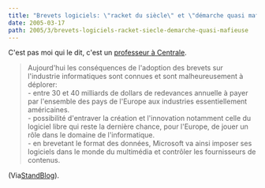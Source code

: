 ```yaml
---
title: "Brevets logiciels: \"racket du siècle\" et \"démarche quasi mafieuse\""
date: 2005-03-17
path: 2005/3/brevets-logiciels-racket-siecle-demarche-quasi-mafieuse
---
```


C&#39;est pas moi qui le dit, c&#39;est un <a href="http://silicon.fr/getarticle.asp?ID=8923">professeur &#224;
 Centrale</a>.

<blockquote>
Aujourd'hui les cons&#233;quences de l'adoption des brevets
sur l'industrie informatiques sont connues et sont malheureusement &#224;
d&#233;plorer:<br>
- entre 30 et 40 milliards de dollars de redevances annuelle &#224; payer par
l'ensemble des pays de l'Europe aux industries essentiellement
am&#233;ricaines.<br>
- possibilit&#233; d'entraver la cr&#233;ation et l'innovation notamment celle du
logiciel libre qui reste la derni&#232;re chance, pour l'Europe, de jouer un
r&#244;le dans le domaine de l'informatique.<br>
- en brevetant le format des donn&#233;es, Microsoft va ainsi imposer ses
logiciels dans le monde du multim&#233;dia et contr&#244;ler les fournisseurs de
contenus.
 </blockquote> 

(Via<a href="http://standblog.org/">StandBlog</a>). 

